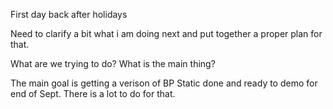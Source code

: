 First day back after holidays

Need to clarify a bit what i am doing next and put together a proper plan for that. 

What are we trying to do? What is the main thing? 

The main goal is getting a verison of BP Static done and ready to demo for end of Sept.
There is a lot to do for that.

